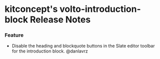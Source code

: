 # kitconcept's volto-introduction-block Release Notes

### Feature

- Disable the heading and blockquote buttons in the Slate editor toolbar for the introduction block. @danlavrz
